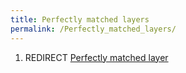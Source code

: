 ```yaml
---
title: Perfectly matched layers
permalink: /Perfectly_matched_layers/
---
```


1.  REDIRECT [Perfectly matched layer](Perfectly_matched_layer.md)

